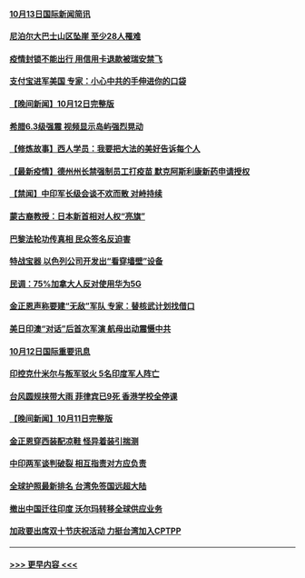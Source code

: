 #### [10月13日国际新闻简讯](../pages/prog202/a103241680.md?t=10132101) 
#### [尼泊尔大巴士山区坠崖 至少28人罹难](../pages/prog202/a103241597.md?t=10132101) 
#### [疫情封锁不能出行 用信用卡退款被瑞安禁飞](../pages/prog202/a103241245.md?t=10132101) 
#### [支付宝进军美国 专家：小心中共的手伸进你的口袋](../pages/prog202/a103241513.md?t=10132101) 
#### [【晚间新闻】10月12日完整版](../pages/prog202/a103241501.md?t=10132101) 
#### [希腊6.3级强震 视频显示岛屿强烈晃动](../pages/prog202/a103241412.md?t=10132101) 
#### [【修炼故事】西人学员：我要把大法的美好告诉每个人](../pages/prog202/a103241196.md?t=10132101) 
#### [【最新疫情】德州州长禁强制员工打疫苗 默克阿斯利康新药申请授权](../pages/prog202/a103241032.md?t=10132101) 
#### [【禁闻】中印军长级会谈不欢而散 对峙持续](../pages/prog202/a103240976.md?t=10132101) 
#### [蒙古裔教授：日本新首相对人权“亮旗”](../pages/prog202/a103240925.md?t=10132101) 
#### [巴黎法轮功传真相 民众签名反迫害](../pages/prog202/a103240817.md?t=10132101) 
#### [特战宝器 以色列公司开发出“看穿墙壁”设备](../pages/prog202/a103240851.md?t=10132101) 
#### [民调：75%加拿大人反对使用华为5G](../pages/prog202/a103240856.md?t=10132101) 
#### [金正恩声称要建“无敌”军队 专家：替核武计划找借口](../pages/prog202/a103240861.md?t=10132101) 
#### [美日印澳“对话”后首次军演 航母出动震慑中共](../pages/prog202/a103240757.md?t=10132101) 
#### [10月12日国际重要讯息](../pages/prog202/a103240722.md?t=10132101) 
#### [印控克什米尔与叛军驳火 5名印度军人阵亡](../pages/prog202/a103240637.md?t=10132101) 
#### [台风圆规挟带大雨 菲律宾已9死 香港学校全停课](../pages/prog202/a103240621.md?t=10132101) 
#### [【晚间新闻】10月11日完整版](../pages/prog202/a103240470.md?t=10132101) 
#### [金正恩穿西装配凉鞋 怪异着装引揣测](../pages/prog202/a103240443.md?t=10132101) 
#### [中印两军谈判破裂 相互指责对方应负责](../pages/prog202/a103240313.md?t=10132101) 
#### [全球护照最新排名 台湾免签国远超大陆](../pages/prog202/a103240261.md?t=10132101) 
#### [撤出中国迁往印度 沃尔玛转移全球供应业务](../pages/prog202/a103240225.md?t=10132101) 
#### [加政要出席双十节庆祝活动 力挺台湾加入CPTPP](../pages/prog202/a103240207.md?t=10132101) 

----
#### [ >>> 更早内容 <<< ](../indexes/prog202-earlier.md)
